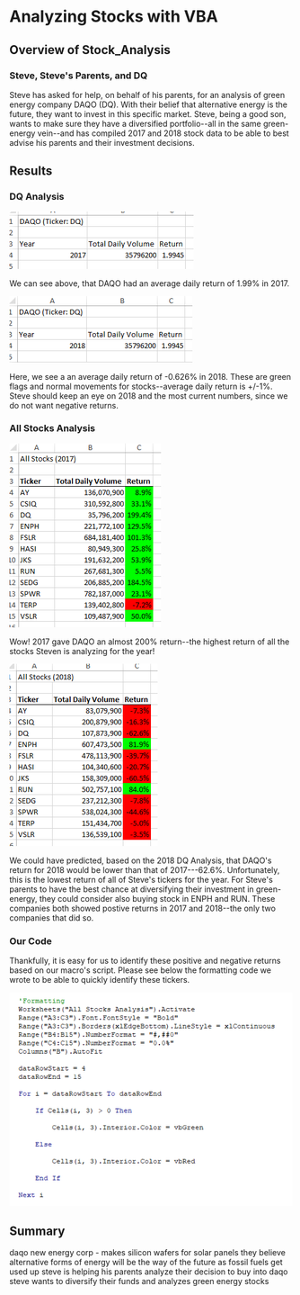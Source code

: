 # Analyzing Stocks with VBA
## Overview of Stock_Analysis
### Steve, Steve's Parents, and DQ
Steve has asked for help, on behalf of his parents, for an analysis of green energy company DAQO (DQ). With their belief that alternative energy is the future, they want to invest in this specific market. Steve, being a good son, wants to make sure they have a diversified portfolio--all in the same green-energy vein--and has compiled 2017 and 2018 stock data to be able to best advise his parents and their investment decisions.
## Results
### DQ Analysis
![DQ_Analysis_2017](DQ_Analysis_2017.PNG) 

We can see above, that DAQO had an average daily return of 1.99% in 2017.

![DQ_Analysis_2018](DQ_Analysis_2018.PNG)

Here, we see a an average daily return of -0.626% in 2018.
These are green flags and normal movements for stocks--average daily return is +/-1%. Steve should keep an eye on 2018 and the most current numbers, since we do not want negative returns.
### All Stocks Analysis
![All_Stocks_2017](All_Stocks_2017.PNG)

Wow! 2017 gave DAQO an almost 200% return--the highest return of all the stocks Steven is analyzing for the year! 

![All_Stocks_2018](All_Stocks_2018.PNG)

We could have predicted, based on the 2018 DQ Analysis, that DAQO's return for 2018 would be lower than that of 2017---62.6%. Unfortunately, this is the lowest return of all of Steve's tickers for the year. For Steve's parents to have the best chance at diversifying their investment in green-energy, they could consider also buying stock in ENPH and RUN. These companies both showed postive returns in 2017 and 2018--the only two companies that did so.
### Our Code
Thankfully, it is easy for us to identify these positive and negative returns based on our macro's script. Please see below the formatting code we wrote to be able to quickly identify these tickers.

![Formatting_Code](Formatting_Code.PNG)
## Summary
daqo new energy corp - makes silicon wafers for solar panels
they believe alternative forms of energy will be the way of the future as fossil fuels get used up
steve is helping his parents analyze their decision to buy into daqo
steve wants to diversify their funds and analyzes green energy stocks

